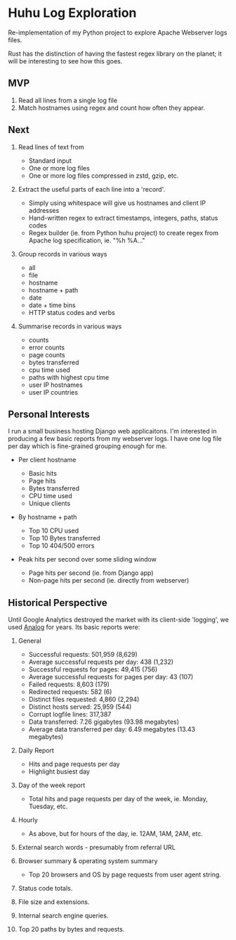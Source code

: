 
# Huhu Log Exploration

Re-implementation of my Python project to explore Apache Webserver logs files.

Rust has the distinction of having the fastest regex library on the planet; it
will be interesting to see how this goes.


## MVP

1. Read all lines from a single log file
2. Match hostnames using regex and count how often they appear.


## Next

1. Read lines of text from
    - Standard input
    - One or more log files
    - One or more log files compressed in zstd, gzip, etc.

2. Extract the useful parts of each line into a 'record'.
    - Simply using whitespace will give us hostnames and client IP addresses
    - Hand-written regex to extract timestamps, integers, paths, status codes
    - Regex builder (ie. from Python huhu project) to create regex from Apache
      log specification, ie. "%h %A..."

3. Group records in various ways
    - all
    - file
    - hostname
    - hostname + path
    - date
    - date + time bins
    - HTTP status codes and verbs

4. Summarise records in various ways
    - counts
    - error counts
    - page counts
    - bytes transferred
    - cpu time used
    - paths with highest cpu time
    - user IP hostnames
    - user IP countries


## Personal Interests

I run a small business hosting Django web applicaitons. I'm interested in
producing a few basic reports from my webserver logs. I have one log file
per day which is fine-grained grouping enough for me.

* Per client hostname
    - Basic hits
    - Page hits
    - Bytes transferred
    - CPU time used
    - Unique clients

* By hostname + path
    - Top 10 CPU used
    - Top 10 Bytes transferred
    - Top 10 404/500 errors

* Peak hits per second over some sliding window
    - Page hits per second (ie. from Django app)
    - Non-page hits per second (ie. directly from webserver)


## Historical Perspective

Until Google Analytics destroyed the market with its client-side 'logging', we
used [Analog](https://en.wikipedia.org/wiki/Analog_(program)) for years. Its
basic reports were:

1. General
    - Successful requests: 501,959 (8,629)
    - Average successful requests per day: 438 (1,232)
    - Successful requests for pages: 49,415 (756)
    - Average successful requests for pages per day: 43 (107)
    - Failed requests: 8,603 (179)
    - Redirected requests: 582 (6)
    - Distinct files requested: 4,860 (2,294)
    - Distinct hosts served: 25,959 (544)
    - Corrupt logfile lines: 317,387
    - Data transferred: 7.26 gigabytes (93.98 megabytes)
    - Average data transferred per day: 6.49 megabytes (13.43 megabytes)

2. Daily Report
    - Hits and page requests per day
    - Highlight busiest day

3. Day of the week report
    - Total hits and page requests per day of the week, ie. Monday, Tuesday, etc.

4. Hourly
    - As above, but for hours of the day, ie. 12AM, 1AM, 2AM, etc.

5. External search words - presumably from referral URL

6. Browser summary & operating system summary
    - Top 20 browsers and OS by page requests from user agent string.

7. Status code totals.
8. File size and extensions.
9. Internal search engine queries.
10. Top 20 paths by bytes and requests.
